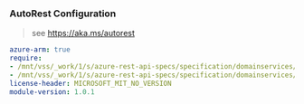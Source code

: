 ### AutoRest Configuration

> see https://aka.ms/autorest

``` yaml
azure-arm: true
require:
- /mnt/vss/_work/1/s/azure-rest-api-specs/specification/domainservices/resource-manager/readme.md
- /mnt/vss/_work/1/s/azure-rest-api-specs/specification/domainservices/resource-manager/readme.go.md
license-header: MICROSOFT_MIT_NO_VERSION
module-version: 1.0.1
```